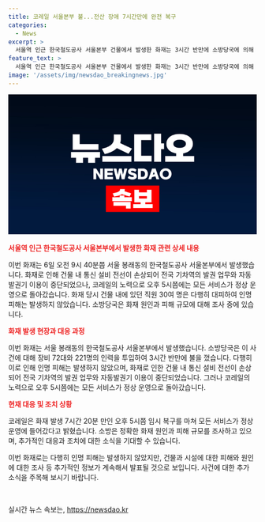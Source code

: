 ```yaml
---
title: 코레일 서울본부 불...전산 장애 7시간만에 완전 복구
categories:
  - News
excerpt: >
  서울역 인근 한국철도공사 서울본부 건물에서 발생한 화재는 3시간 반만에 소방당국에 의해 꺼졌으며, 직원 30여 명이 모두 안전 대피해 인명 피해는 없었습니다. 화재로 인해 전국 기차역의 발권 업무와 자동발권기 이용이 중단됐지만, 코레일은 7시간 20분 만에 모든 서비스를 복구하여 정상 운영에 돌입했습니다. 현재 소방당국은 화재 원인과 피해 규모를 조사 중입니다.
feature_text: >
  서울역 인근 한국철도공사 서울본부 건물에서 발생한 화재는 3시간 반만에 소방당국에 의해 꺼졌으며, 직원 30여 명이 모두 안전 대피해 인명 피해는 없었습니다. 화재로 인해 전국 기차역의 발권 업무와 자동발권기 이용이 중단됐지만, 코레일은 7시간 20분 만에 모든 서비스를 복구하여 정상 운영에 돌입했습니다. 현재 소방당국은 화재 원인과 피해 규모를 조사 중입니다.
image: '/assets/img/newsdao_breakingnews.jpg'
---
```


<p><img src="/assets/img/newsdao_breakingnews.jpg" alt="flaretime 속보" /></p>

<p><b><span style="color: #ee2323;">서울역 인근 한국철도공사 서울본부에서 발생한 화재 관련 상세 내용</span></b></p>

<p>이번 화재는 6일 오전 9시 40분쯤 서울 봉래동의 한국철도공사 서울본부에서 발생했습니다. 화재로 인해 건물 내 통신 설비 전선이 손상되어 전국 기차역의 발권 업무와 자동발권기 이용이 중단되었으나, 코레일의 노력으로 오후 5시쯤에는 모든 서비스가 정상 운영으로 돌아갔습니다. 화재 당시 건물 내에 있던 직원 30여 명은 다행히 대피하여 인명 피해는 발생하지 않았습니다. 소방당국은 화재 원인과 피해 규모에 대해 조사 중에 있습니다.</p>

<p><b><span style="color: #ee2323;">화재 발생 현장과 대응 과정</span></b></p>

<p>이번 화재는 서울 봉래동의 한국철도공사 서울본부에서 발생했습니다. 소방당국은 이 사건에 대해 장비 72대와 221명의 인력을 투입하여 3시간 반만에 불을 껐습니다. 다행히 이로 인해 인명 피해는 발생하지 않았으며, 화재로 인한 건물 내 통신 설비 전선이 손상되어 전국 기차역의 발권 업무와 자동발권기 이용이 중단되었습니다. 그러나 코레일의 노력으로 오후 5시쯤에는 모든 서비스가 정상 운영으로 돌아갔습니다.</p>

<p><b><span style="color: #ee2323;">현재 대응 및 조치 상황</span></b></p>

<p>코레일은 화재 발생 7시간 20분 만인 오후 5시쯤 임시 복구를 마쳐 모든 서비스가 정상 운영에 들어갔다고 밝혔습니다. 소방은 정확한 화재 원인과 피해 규모를 조사하고 있으며, 추가적인 대응과 조치에 대한 소식을 기대할 수 있습니다.</p>

<p>이번 화재로는 다행히 인명 피해는 발생하지 않았지만, 건물과 시설에 대한 피해와 원인에 대한 조사 등 추가적인 정보가 계속해서 발표될 것으로 보입니다. 사건에 대한 추가 소식을 주목해 보시기 바랍니다.</p>

<p data-ke-size="size16">&nbsp;</p>
실시간 뉴스 속보는, <a href="https://newsdao.kr" rel="dofollow">https://newsdao.kr</a>


